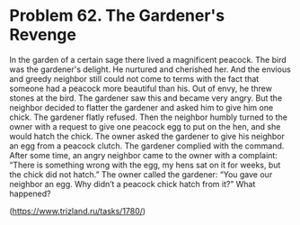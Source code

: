 # Problem 62. The Gardener's Revenge 

In the garden of a certain sage there lived a magnificent peacock. The bird was the gardener's delight. He nurtured and cherished her. And the envious and greedy neighbor still could not come to terms with the fact that someone had a peacock more beautiful than his. Out of envy, he threw stones at the bird. The gardener saw this and became very angry. But the neighbor decided to flatter the gardener and asked him to give him one chick. The gardener flatly refused. Then the neighbor humbly turned to the owner with a request to give one peacock egg to put on the hen, and she would hatch the chick. The owner asked the gardener to give his neighbor an egg from a peacock clutch. The gardener complied with the command. After some time, an angry neighbor came to the owner with a complaint: “There is something wrong with the egg, my hens sat on it for weeks, but the chick did not hatch.” The owner called the gardener: “You gave our neighbor an egg. Why didn’t a peacock chick hatch from it?” What happened?

(https://www.trizland.ru/tasks/1780/)